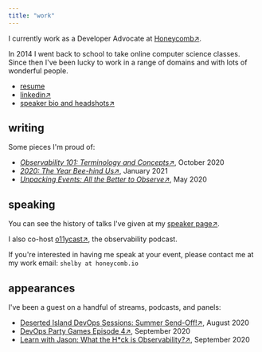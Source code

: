 ```yaml
---
title: "work"
---
```


I currently work as a Developer Advocate at <a href="https://honeycomb.io/" target="_blank">Honeycomb↗️</a>.

In 2014 I went back to school to take online computer science classes. Since then I've been lucky to work in a range of domains and with lots of wonderful people.

- [resume](/resume/)
- [linkedin↗️](https://linkedin.com/in/shelbyspees/)
- <a href="https://speaking.shelbyspees.com/bio/" target="_blank">speaker bio and headshots↗️</a>

## writing

Some pieces I'm proud of:

- *<a href="https://www.honeycomb.io/blog/observability-101-terminology-and-concepts/" target="_blank">Observability 101: Terminology and Concepts↗️</a>*, October 2020
- *<a href="https://www.honeycomb.io/blog/2020-the-year-bee-hind-us/" target="_blank">2020: The Year Bee-hind Us↗️</a>*, January 2021
- *<a href="https://www.honeycomb.io/blog/lets-talk-events/" target="_blank">Unpacking Events: All the Better to Observe↗️</a>*, May 2020


## speaking

You can see the history of talks I've given at my <a href="https://speaking.shelbyspees.com/presentations" target="_blank">speaker page↗️</a>.

I also co-host <a href="https://o11y.fm" target="_blank">o11ycast↗️</a>, the observability podcast.

If you're interested in having me speak at your event, please contact me at my work email: `shelby at honeycomb.io`

## appearances

I've been a guest on a handful of streams, podcasts, and panels:

- <a href="https://youtu.be/M8fvclawhLE?t=4590" target="_blank">Deserted Island DevOps Sessions: Summer Send-Off!↗️</a>, August 2020
- <a href="https://devopspartygames.com/posts/Episode-4/" target="_blank">DevOps Party Games Episode 4↗️</a>, September 2020
- <a href="https://www.learnwithjason.dev/what-the-h-ck-is-observability" target="_blank">Learn with Jason: What the H*ck is Observability?↗️</a>, September 2020
